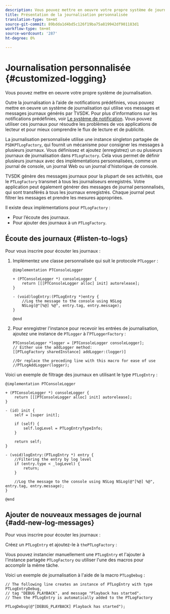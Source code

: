 ```yaml
---
description: Vous pouvez mettre en oeuvre votre propre système de journalisation.
title: Présentation de la journalisation personnalisée
translation-type: tm+mt
source-git-commit: 89bdda1d4bd5c126f19ba75a819942df901183d1
workflow-type: tm+mt
source-wordcount: '287'
ht-degree: 0%

---
```



# Journalisation personnalisée {#customized-logging}

Vous pouvez mettre en oeuvre votre propre système de journalisation.

Outre la journalisation à l’aide de notifications prédéfinies, vous pouvez mettre en oeuvre un système de journalisation qui utilise vos messages et messages journaux générés par TVSDK. Pour plus d&#39;informations sur les notifications prédéfinies, voir [Le système de notification](https://help.adobe.com/en_US/primetime/psdk/ios/index.html#PSDKs-concept-The_Notification_System). Vous pouvez utiliser ces journaux pour résoudre les problèmes de vos applications de lecteur et pour mieux comprendre le flux de lecture et de publicité.

La journalisation personnalisée utilise une instance singleton partagée de `PSDKPTLogFactory`, qui fournit un mécanisme pour consigner les messages à plusieurs journaux. Vous définissez et ajoutez (enregistrez) un ou plusieurs journaux de journalisation dans `PTLogFactory`. Cela vous permet de définir plusieurs journaux avec des implémentations personnalisées, comme un journal de console, un journal Web ou un journal d&#39;historique de console.

TVSDK génère des messages journaux pour la plupart de ses activités, que le `PTLogFactory` transmet à tous les journaliseurs enregistrés. Votre application peut également générer des messages de journal personnalisés, qui sont transférés à tous les journaux enregistrés. Chaque journal peut filtrer les messages et prendre les mesures appropriées.

Il existe deux implémentations pour `PTLogFactory` :

* Pour l’écoute des journaux.
* Pour ajouter des journaux à un `PTLogFactory`.

## Écoute des journaux {#listen-to-logs}

Pour vous inscrire pour écouter les journaux :
1. Implémentez une classe personnalisée qui suit le protocole `PTLogger` :

   ```
   @implementation PTConsoleLogger 
   
   + (PTConsoleLogger *) consoleLogger { 
       return [[[PTConsoleLogger alloc] init] autorelease]; 
   } 
   
   - (void)logEntry:(PTLogEntry *)entry { 
       //Log the message to the console using NSLog  
       NSLog(@"[%@] %@", entry.tag, entry.message); 
   } 
   
   @end
   ```

1. Pour enregistrer l&#39;instance pour recevoir les entrées de journalisation, ajoutez une instance de `PTLogger` à l&#39;`PTLoggerFactory` :

   ```
   PTConsoleLogger *logger = [PTConsoleLogger consoleLogger]; 
   // Either use the addLogger method: 
   [[PTLogFactory sharedInstance] addLogger:(logger)] 
   
   //Or replace the preceding line with this macro for ease of use 
   //PTLogAddLogger(logger); 
   ```

<!--<a id="example_3738B5A8B4C048D28695E62297CF39E3"></a>-->

Voici un exemple de filtrage des journaux en utilisant le type `PTLogEntry` :

```
@implementation PTConsoleLogger 
 
+ (PTConsoleLogger *) consoleLogger { 
    return [[[PTConsoleLogger alloc] init] autorelease]; 
} 
 
- (id) init { 
    self = [super init]; 
 
    if (self) { 
        self.logLevel = PTLogEntryTypeInfo; 
    } 
 
    return self; 
} 
 
- (void)logEntry:(PTLogEntry *) entry { 
    //Filtering the entry by log level  
    if (entry.type < _logLevel) { 
        return; 
    } 
 
    //Log the message to the console using NSLog NSLog(@"[%@] %@", entry.tag, entry.message); 
} 
 
@end
```

## Ajouter de nouveaux messages de journal {#add-new-log-messages}

Pour vous inscrire pour écouter les journaux :

Créez un `PTLogEntry` et ajoutez-le à `thePTLogFactory` :

Vous pouvez instancier manuellement une `PTLogEntry` et l&#39;ajouter à l&#39;instance partagée `PTLogFactory` ou utiliser l&#39;une des macros pour accomplir la même tâche.

Voici un exemple de journalisation à l&#39;aide de la macro `PTLogDebug` :

<!--<a id="example_F014436E1686468F941F4EBD1A21B18E"></a>-->

```
// The following line creates an instance of PTLogEntry with type PTLogEntryDebug, 
// tag "DEBUG_PLAYBACK", and message "Playback has started". 
// Then the PTLogEntry is automatically added to the PTLogFactory  
 
PTLogDebug(@"[DEBUG_PLAYBACK] Playback has started");
```
